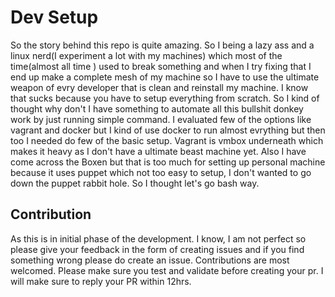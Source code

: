 # Dev Setup

So the story behind this repo is quite amazing. So I being a lazy ass and a linux nerd(I experiment a lot with my machines) which most of the time(almost all time ) used to break something and when I try fixing that I end up make a complete mesh of my machine so I have to use the ultimate weapon of evry developer that is clean and reinstall my machine. I know that sucks because you have to setup everything from scratch. So I kind of thought why don't I have something to automate all this bullshit donkey work by just running simple command. I evaluated few of the options like vagrant and docker but I kind of use docker to run almost evrything but then too I needed do few of the basic setup. Vagrant is vmbox underneath which makes it heavy as I don't have a ultimate beast machine yet. Also I have come across the Boxen but that is too much for setting up personal machine because it uses puppet which not too easy to setup, I don't wanted to go down the puppet rabbit hole.
So I thought let's go bash way.

## Contribution

As this is in initial phase of the development. I know, I am not perfect so please give your feedback in the form of creating issues and if you find something wrong please do create an issue. Contributions are most welcomed. Please make sure you test and validate before creating your pr. I will make sure to reply your PR within 12hrs.